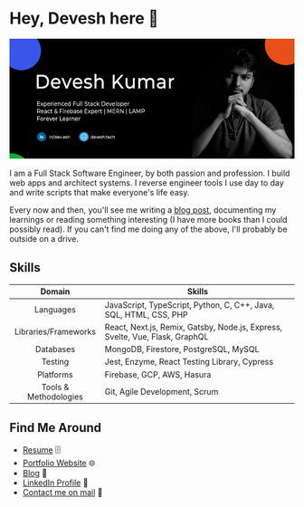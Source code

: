# Hey, Devesh here 👋

![About Me](https://github.com/deve-sh/deve-sh/raw/master/Intro.jpg)

I am a Full Stack Software Engineer, by both passion and profession. I build web apps and architect systems. I reverse engineer tools I use day to day and write scripts that make everyone's life easy.

Every now and then, you'll see me writing a [blog post](https://blog.devesh.tech), documenting my learnings or reading something interesting (I have more books than I could possibly read). If you can't find me doing any of the above, I'll probably be outside on a drive.

## Skills

| Domain                 |    Skills   |
| :----:                 | ----------- |
| Languages              | JavaScript, TypeScript, Python, C, C++, Java, SQL, HTML, CSS, PHP |
| Libraries/Frameworks   | React, Next.js, Remix, Gatsby, Node.js, Express, Svelte, Vue, Flask, GraphQL |
| Databases              | MongoDB, Firestore, PostgreSQL, MySQL |
| Testing                | Jest, Enzyme, React Testing Library, Cypress |
| Platforms              | Firebase, GCP, AWS, Hasura |
| Tools & Methodologies  | Git, Agile Development, Scrum |

## Find Me Around

- [Resume](https://drive.google.com/file/d/16OkqANJ-37oyEaRWFukzBtX8z8h4DBvN/view?usp=sharing) 🗄
- [Portfolio Website](https://devesh.tech) 🌐
- [Blog](https://blog.devesh.tech) 📔
- [LinkedIn Profile](https://www.linkedin.com/in/dev-esh/) 🤝
- [Contact me on mail](mailto:contact@devesh.tech) 📨
